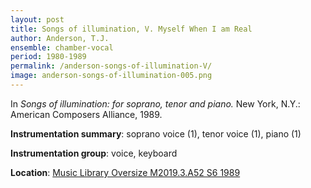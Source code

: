 ```yaml
---
layout: post
title: Songs of illumination, V. Myself When I am Real
author: Anderson, T.J.
ensemble: chamber-vocal
period: 1980-1989
permalink: /anderson-songs-of-illumination-V/
image: anderson-songs-of-illumination-005.png
---
```


In *Songs of illumination: for soprano, tenor and piano.* New York, N.Y.: American Composers Alliance, 1989.

**Instrumentation summary**: soprano voice (1), tenor voice (1), piano (1)

**Instrumentation group**: voice, keyboard 

**Location**: <a href="https://tufts-primo.hosted.exlibrisgroup.com/permalink/f/14dinuo/01TUN_ALMA21102270180003851" target="_blank">Music Library Oversize M2019.3.A52 S6 1989</a>

